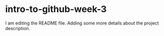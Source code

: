 # intro-to-github-week-3
I am editing the README file. Adding some more details about the project description.

